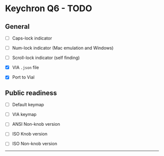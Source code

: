 # Keychron Q6 - TODO

## General

- [ ] Caps-lock indicator
- [ ] Num-lock indicator (Mac emulation and Windows)
- [ ] Scroll-lock indicator (self finding)

- [x] VIA `.json` file
- [x] Port to Vial

## Public readiness

- [ ] Default keymap
- [ ] VIA keymap

- [ ] ANSI Non-knob version
- [ ] ISO Knob version
- [ ] ISO Non-knob version

***
